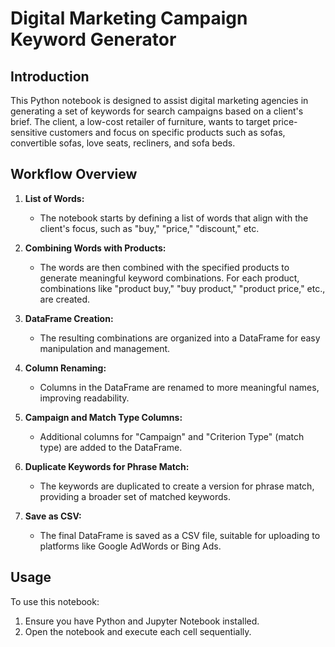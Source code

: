 # Digital Marketing Campaign Keyword Generator

## Introduction

This Python notebook is designed to assist digital marketing agencies in generating a set of keywords for search campaigns based on a client's brief. The client, a low-cost retailer of furniture, wants to target price-sensitive customers and focus on specific products such as sofas, convertible sofas, love seats, recliners, and sofa beds.

## Workflow Overview

1. **List of Words:**
   - The notebook starts by defining a list of words that align with the client's focus, such as "buy," "price," "discount," etc.

2. **Combining Words with Products:**
   - The words are then combined with the specified products to generate meaningful keyword combinations. For each product, combinations like "product buy," "buy product," "product price," etc., are created.

3. **DataFrame Creation:**
   - The resulting combinations are organized into a DataFrame for easy manipulation and management.

4. **Column Renaming:**
   - Columns in the DataFrame are renamed to more meaningful names, improving readability.

5. **Campaign and Match Type Columns:**
   - Additional columns for "Campaign" and "Criterion Type" (match type) are added to the DataFrame.

6. **Duplicate Keywords for Phrase Match:**
   - The keywords are duplicated to create a version for phrase match, providing a broader set of matched keywords.

7. **Save as CSV:**
   - The final DataFrame is saved as a CSV file, suitable for uploading to platforms like Google AdWords or Bing Ads.

## Usage

To use this notebook:
1. Ensure you have Python and Jupyter Notebook installed.
2. Open the notebook and execute each cell sequentially.
